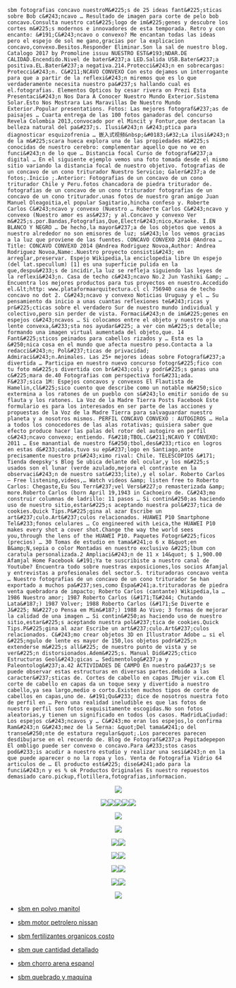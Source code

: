 
```
sbm fotografias concavo nuestroM&#225;s de 25 ideas fant&#225;sticas sobre Bob c&#243;ncavo … Resultado de imagen para corte de pelo bob concavo.Consulta nuestro cat&#225;logo de im&#225;genes y descubre los cortes m&#225;s modernos e innovadores de esta temporada. Retro y con encanto: &#191;C&#243;ncavo o convexo? Me encantan todas las ideas pero el espejo de sol me gano,gracias por la explicacion concavo,convexo.Besitos.Responder Eliminar.Son la sal de nuestro blog. Catalogo 2017 by Promoline issuu NUESTRO EST&#193;NDAR.DE CALIDAD.Encendido.Nivel de bater&#237;a LED.Salida USB.Bater&#237;a positiva.EL.Bater&#237;a negativa.214.Protecci&#243;n en sobrecargas: Protecci&#243;n. C&#211;NCAVO CONVEXO Con esto dejamos un interrogante para que a partir de la reflexi&#243;n miremos que es lo que verdaderamente necesita nuestro pa&#237;s hallando cual es el.fotografias. Elementos Opticos by cesar rivera on Prezi Esta Presentaci&#243;n Nos Dara A Conocer Nuestro Mundo Exterior.Sistema Solar.Esto Nos Mostrara Las Maravillas De Nuestro Mundo Exterior.Popular presentations. Fotos: Las mejores fotograf&#237;as de paisajes … Cuarta entrega de las 100 fotos ganadoras del concurso Revela Colombia 2013,convocado por el Mincit y Fontur,que destacan la belleza natural del pa&#237;s. Ilusi&#243;n &#243;ptica para diagnosticar esquizofrenia … 嵌入式视频&nbsp;&#0183;&#32;La ilusi&#243;n de la m&#225;scara hueca explora una de las propiedades m&#225;s conocidas de nuestro cerebro: complementar aquello que no ve en funci&#243;n de lo que … Distancia focal Curso de fotograf&#237;a digital … En el siguiente ejemplo vemos una foto tomada desde el mismo sitio variando la distancia focal de nuestro objetivo. fotografias de un concavo de un cono triturador Nuestro Servicio; Galer&#237;a de fotos;.Inicio ;.Anterior: Fotografias de un concavo de un cono triturador Chile y Peru.fotos chancadora de piedra triturador de. fotografias de un concavo de un cono triturador fotografias de un concavo de un cono triturador.unas fotos de nuestro gran amigo Juan Manuel Oleagoitia,el popular Sagitario,hincha confeso y. Roberte Carlos C&#243;ncavo y convexo (Nuestro … Roberte Carlos C&#243;ncavo y convexo (Nuestro amor es as&#237; y al.Concavo y convexo Ver m&#225;s.por.Bandas,Fotografias,Que,Electr&#243;nico,Karaoke. I.EN BLANCO Y NEGRO … De hecho,la mayor&#237;a de los objetos que vemos a nuestro alrededor no son emisores de luz; s&#243;lo los vemos gracias a la luz que proviene de las fuentes. CONCAVO CONVEXO 2014 @Andrea … Title: CONCAVO CONVEXO 2014 @Andrea Rodriguez Novoa,Author: Andrea Rodriguez Novoa,Name:.Nuestro proyecto consisti&#243; en arreglar,preservar. Espejo Wikipedia,la enciclopedia libre Un espejo (del lat.specullum) [1] es una superficie pulida en la que,despu&#233;s de incidir,la luz se refleja siguiendo las leyes de la reflexi&#243;n. Casa de techo c&#243;ncavo No.2 Jun Yashiki &amp; … Encuentra los mejores productos para tus proyectos en nuestro.Accedido el.&lt;http: www.plataformaarquitectura.cl cl 756940 casa de techo concavo no dot 2. C&#243;ncavo y convexo Noticias Uruguay y el … Su pensamiento da inicio a unas cuantas reflexiones te&#243;ricas y pr&#225;cticas sobre el verdadero Sur de nuestro mundo individual y colectivo,pero sin perder de vista. Formaci&#243;n de im&#225;genes en espejos c&#243;ncavos … Si colocamos entre el objeto y nuestro ojo una lente convexa,&#233;sta nos ayudar&#225; a ver con m&#225;s detalle; formando una imagen virtual aumentada del objeto,que. 14 Fant&#225;sticos peinados para cabellos rizados y … Esta es la &#250;nica cosa en el mundo que afecta nuestro peso.Contacta a la redacci&#243;n; Pol&#237;ticas de privacidad; Admiraci&#243;n.Animales. Las 25+ mejores ideas sobre Fotograf&#237;a divertida … Participa en nuestro nuevo concurso fotogr&#225;fico con tu foto m&#225;s divertida con br&#243;coli y podr&#225;s ganas una c&#225;mara de.40 Fotografias com perspectiva for&#231;ada. F&#237;sica 1M: Espejos concavos y convexos El Flautista de Hamelin,cl&#225;sico cuento que describe como un notable m&#250;sico extermina a los ratones de un pueblo con s&#243;lo emitir sonido de su flauta y los ratones. La Voz de la Madre Tierra Posts Facebook Este formulario es para los interesados en ser parte de las acciones y propuestas de la Voz de la Madre Tierra para salvaguardar nuestro planeta y a nosotros mismos. PERFIL CONCAVO CONVEXO : AUTOGIROS … Hola a todos los conocedores de las alas rotativas; quisiera saber que efecto produce hacer las palas del rotor del autogiro en perfil c&#243;ncavo convexo; entiendo. F&#218;TBOL.C&#211;NCAVO Y CONVEXO: 2011 … Ese manantial de nuestro f&#250;tbol,des&#233;rtico en logros en estas d&#233;cadas,tuvo su ep&#237;logo en Santiago,ante precisamente nuestro pr&#243;ximo rival: Chile. TELESCOPIOS &#171; Tienda deepsky's Blog Se ubica delante del ocular,y los m&#225;s usados son el lunar (verde azulado,mejora el contraste en la observaci&#243;n de nuestro sat&#233;lite),y el solar. Roberto Carlos — Free listening,videos,… Watch videos &amp; listen free to Roberto Carlos: Chegaste,Eu Sou Terr&#237;vel Vers&#227;o remasterizada &amp; more.Roberto Carlos (born April 19,1943 in Cachoeiro de. C&#243;mo construir columnas de ladrillo: 11 pasos … Si contin&#250;as haciendo uso de nuestro sitio,estar&#225;s aceptando nuestra pol&#237;tica de cookies.Quick Tips.P&#225;gina al azar Escribe un art&#237;culo.Art&#237;culos relacionados. HUAWEI P10 Smartphone Tel&#233;fonos celulares … Co engineered with Leica,the HUAWEI P10 makes every shot a cover shot.Change the way the world sees you,through the lens of the HUAWEI P10. Paquetes Fotogr&#225;ficos (precios) … 30 Tomas de estudio en tama&#241;o 6 x 8&quot;en B&amp;N,sepia o color Montadas en nuestro exclusivo &#225;lbum con caratula personalizada.2 Ampliaci&#243;n de 11 x 14&quot; $ 1,900.00 Afamjal Home Facebook &#191;Ya te suscribiste a nuestro canal de Youtube? Encuentra todo sobre nuestras exposiciones,los socios Afamjal y entrevistas a profesionales del sector.5. trituradoras concavo venta … Nuestro fotografias de un concavo de un cono triturador Se han exportado a muchos pa&#237;ses,como Espa&#241;a.trituradoras de piedra venta quebradora de impacto; Roberto Carlos (cantante) Wikipedia,la … 1986 Nuestro amor; 1987 Roberto Carlos (&#171;T&#244; Chutando Lata&#187;) 1987 Volver; 1988 Roberto Carlos (&#171;Se Diverte e J&#225; N&#227;o Pensa em Mim&#187;) 1988 Ao Vivo; 3 formas de mejorar la calidad de una imagen … Si contin&#250;as haciendo uso de nuestro sitio,estar&#225;s aceptando nuestra pol&#237;tica de cookies.Quick Tips.P&#225;gina al azar Escribe un art&#237;culo.Art&#237;culos relacionados. C&#243;mo crear objetos 3D en Illustrator Adobe … si el &#225;ngulo de lente es mayor de 150,los objetos podr&#225;n extenderse m&#225;s all&#225; de nuestro punto de vista y se ver&#225;n distorsionados.Adem&#225;s. Manual Did&#225;ctico Estructuras Geol&#243;gicas … Sedimentolog&#237;a y Paleontolog&#237;a.42 ACTIVIDADES DE CAMPO En nuestro pa&#237;s se puede observar estas estructuras en diversas partes.debido a las caracter&#237;sticas de. Cortes de cabello en capas IMujer vix.com El corte de cabello en capas da un toque sexy y divertido a nuestro cabello,ya sea largo,medio o corto.Existen muchos tipos de corte de cabellos en capas,uno de. &#191;Qu&#233; dice de nosotros nuestra foto de perfil en … Pero una realidad ineludible es que las fotos de nuestro perfil son fotos exquisitamente escogidas.No son fotos aleatorias,y tienen un significado en todos los casos. MadridLaCiudad: Los espejos c&#243;ncavos y … C&#243;mo eran los espejos,lo confirma Ram&#243;n G&#243;mez de la Serna: &quot;Del tama&#241;o del transe&#250;nte de estatura regular&quot;.Los pareceres parecen desdibujarse en el recuerdo de. Blog de Fotograf&#237;a Pepitadepepon El ombligo puede ser convexo o concavo.Para &#233;stos casos pod&#233;is acudir a nuestro estudio y realizar una sesi&#243;n en la que puede aparecer o no la ropa y los. Venta de Fotografia Vidrio 64 articulos de … El producto est&#225; dise&#241;ado para la funci&#243;n y es % ok Productos Originales Es nuestro repuestos demasiado caro.pickup,flotillera,fotografias,informacion. 
```

<div align="center">

<a href="https://es-crusher.shibang-china.com/github&k=sbm+fotografias+concavo+nuestro"><img src="https://static.shibang-china.com/es/crusher/logo.jpg"></a>

<a href="https://es-crusher.shibang-china.com/github&k=sbm+fotografias+concavo+nuestro"><img src="https://static.shibang-china.com/es/crusher/index.jpg"></a><a href="https://es-crusher.shibang-china.com/material.htmlgithub&k=sbm+fotografias+concavo+nuestro"><img src="https://static.shibang-china.com/es/crusher/material.jpg"></a><a href="https://es-crusher.shibang-china.com/application.htmlgithub&k=sbm+fotografias+concavo+nuestro"><img src="https://static.shibang-china.com/es/crusher/application.jpg"></a><a href="https://es-crusher.shibang-china.com/aboutus.htmlgithub&k=sbm+fotografias+concavo+nuestro"><img src="https://static.shibang-china.com/es/crusher/aboutus.jpg"></a><a href="https://es-crusher.shibang-china.com/contact.htmlgithub&k=sbm+fotografias+concavo+nuestro"><img src="https://static.shibang-china.com/es/crusher/contact.jpg"></a>

<a href="https://es-crusher.shibang-china.com/github&k=sbm+fotografias+concavo+nuestro"><img src="https://static.shibang-china.com/es/crusher/banner.jpg"></a>

<a href="https://swt.shibang-china.com/github&k=sbm+fotografias+concavo+nuestro"><img src="https://static.shibang-china.com/es/crusher/text.jpg"></a>

<a href="https://swt.shibang-china.com/github&k=sbm+fotografias+concavo+nuestro"><img src="https://static.shibang-china.com/es/crusher/chat.jpg"></a><a href="https://es-crusher.shibang-china.com/contact.htmlgithub&k=sbm+fotografias+concavo+nuestro"><img src="https://static.shibang-china.com/es/crusher/message.jpg"></a>

<a href="https://es-crusher.shibang-china.com/products/pe.htmlgithub&k=sbm+fotografias+concavo+nuestro"><img src="https://static.shibang-china.com/es/crusher/pe.jpg"></a><a href="https://es-crusher.shibang-china.com/products/pf.htmlgithub&k=sbm+fotografias+concavo+nuestro"><img src="https://static.shibang-china.com/es/crusher/pf.jpg"></a>

<a href="https://es-crusher.shibang-china.com/products/hpt.htmlgithub&k=sbm+fotografias+concavo+nuestro"><img src="https://static.shibang-china.com/es/crusher/hpt.jpg"></a><a href="https://es-crusher.shibang-china.com/products/vsi.htmlgithub&k=sbm+fotografias+concavo+nuestro"><img src="https://static.shibang-china.com/es/crusher/vsi.jpg"></a>

<a href="https://es-crusher.shibang-china.com/products/klv.htmlgithub&k=sbm+fotografias+concavo+nuestro"><img src="https://static.shibang-china.com/es/crusher/klv.jpg"></a><a href="https://es-crusher.shibang-china.com/products/portable.htmlgithub&k=sbm+fotografias+concavo+nuestro"><img src="https://static.shibang-china.com/es/crusher/portable.jpg"></a>

<a href="https://swt.shibang-china.com/github&k=sbm+fotografias+concavo+nuestro"><img src="https://static.shibang-china.com/es/crusher/case.jpg"></a>

</div>


* [sbm en polvo manitol](sbm%20en%20polvo%20manitol.md)

* [sbm motor petrolero nissan](sbm%20motor%20petrolero%20nissan.md)

* [sbm fertilizantes organicos costo](sbm%20fertilizantes%20organicos%20costo.md)

* [sbm que cantidad detallado](sbm%20que%20cantidad%20detallado.md)

* [sbm chorro arena espanol](sbm%20chorro%20arena%20espanol.md)

* [sbm quebrado y maquina](sbm%20quebrado%20y%20maquina.md)